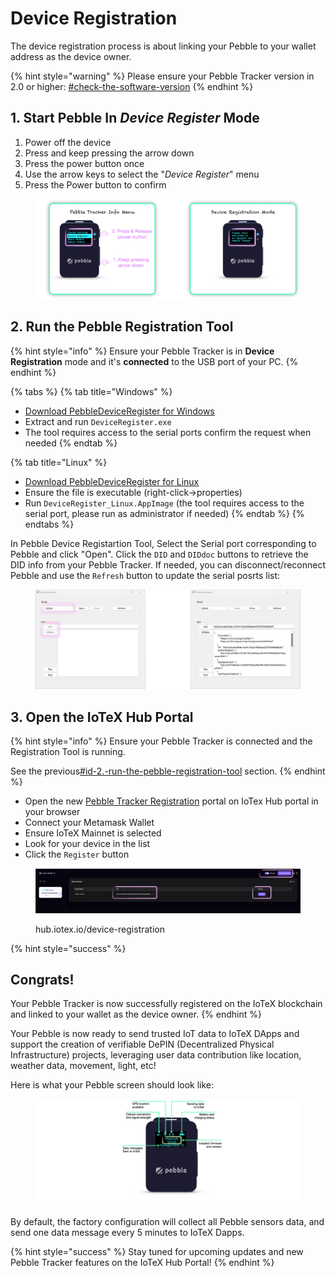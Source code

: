 # Device Registration

The device registration process is about linking your Pebble to your wallet address as the device owner.&#x20;

{% hint style="warning" %}
Please ensure your Pebble Tracker version in 2.0 or higher: [#check-the-software-version](quick-start.md#check-the-software-version "mention")
{% endhint %}

## 1. Start Pebble In _Device Register_ Mode&#x20;

1. Power off the device
2. Press and keep pressing the arrow down
3. Press the power button once
4. Use the arrow keys to select the "_Device Register_" menu
5. Press the Power button to confirm

<figure><img src="../../../.gitbook/assets/image (9).png" alt=""><figcaption></figcaption></figure>

## 2. Run the Pebble Registration Tool

{% hint style="info" %}
Ensure your Pebble Tracker is in **Device Registration** mode and it's **connected** to the USB port of your PC.
{% endhint %}

{% tabs %}
{% tab title="Windows" %}
* [Download PebbleDeviceRegister for Windows](https://drive.google.com/file/d/1sC726mMJXKq8kbwfD7ssYHnEQuCcq-Gi/view?usp=sharing)
* Extract and run `DeviceRegister.exe`
* The tool requires access to the serial ports confirm the request when needed
{% endtab %}

{% tab title="Linux" %}
* [Download PebbleDeviceRegister for Linux](https://drive.google.com/file/d/1l-T_rEHnGG0VyKh3Ss6a-3iIGJaIXt9U/view?usp=sharing)
* Ensure the file is executable (right-click→properties)
* Run `DeviceRegister_Linux.AppImage` (the tool requires access to the serial port, please run as administrator if needed)
{% endtab %}
{% endtabs %}

In Pebble Device Registartion Tool, Select the Serial port corresponding to Pebble and click "Open". Click the `DID` and `DIDdoc` buttons to retrieve the DID info from your Pebble Tracker. If needed, you can disconnect/reconnect Pebble and use the `Refresh` button to update the serial posrts list:

<figure><img src="../../../.gitbook/assets/image (10).png" alt=""><figcaption></figcaption></figure>

## 3. Open the IoTeX Hub Portal

{% hint style="info" %}
Ensure your Pebble Tracker is connected and the Registration Tool is running.

See the previous[#id-2.-run-the-pebble-registration-tool](device-registration.md#id-2.-run-the-pebble-registration-tool "mention") section.
{% endhint %}

* Open the new [Pebble Tracker Registration](https://hub.iotex.io/device-registration) portal on IoTex Hub portal in your browser
* Connect your Metamask Wallet
* Ensure IoTeX Mainnet is selected
* Look for your device in the list
* Click the `Register` button

<figure><img src="../../../.gitbook/assets/image (11).png" alt=""><figcaption><p>hub.iotex.io/device-registration</p></figcaption></figure>

{% hint style="success" %}
## Congrats!

Your Pebble Tracker is now successfully registered on the IoTeX blockchain and linked to your wallet as the device owner.
{% endhint %}

Your Pebble is now ready to send trusted IoT data to IoTeX DApps and support the creation of verifiable DePIN (Decentralized Physical Infrastructure) projects, leveraging user data contribution like location, weather data, movement, light, etc!

Here is what your Pebble screen should look like:

<figure><img src="../../../.gitbook/assets/image (131).png" alt=""><figcaption></figcaption></figure>

By default, the factory configuration will collect all Pebble sensors data, and send one data message every 5 minutes to IoTeX Dapps.

{% hint style="success" %}
Stay tuned for upcoming updates and new Pebble Tracker features on the IoTeX Hub Portal!
{% endhint %}
